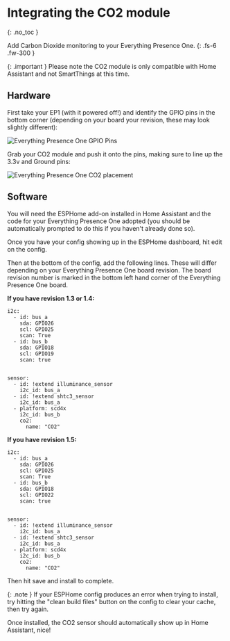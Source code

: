 # Integrating the CO2 module

{: .no_toc }

Add Carbon Dioxide monitoring to your Everything Presence One.
{: .fs-6 .fw-300 }

{: .important }
Please note the CO2 module is only compatible with Home Assistant and not SmartThings at this time.

## Hardware

First take your EP1 (with it powered off!) and identify the GPIO pins in the bottom corner (depending on your board your revision, these may look slightly different):

![Everything Presence One GPIO Pins](https://everythingsmarthome.github.io/everything-presence-one/images/everything-presence-one-gpio-pins.jpg)

Grab your CO2 module and push it onto the pins, making sure to line up the 3.3v and Ground pins:

![Everything Presence One CO2 placement](https://everythingsmarthome.github.io/everything-presence-one/images/everything-presence-co2-scd40-one.jpg)

## Software

You will need the ESPHome add-on installed in Home Assistant and the code for your Everything Presence One adopted (you should be automatically prompted to do this if you haven't already done so).

Once you have your config showing up in the ESPHome dashboard, hit edit on the config.

Then at the bottom of the config, add the following lines. These will differ depending on your Everything Presence One board revision. The board revision number is marked in the bottom left hand corner of the Everything Presence One board.

**If you have revision 1.3 or 1.4:**

```
i2c:
  - id: bus_a
    sda: GPIO26
    scl: GPIO25
    scan: True
  - id: bus_b
    sda: GPIO18
    scl: GPIO19
    scan: true


sensor:
  - id: !extend illuminance_sensor
    i2c_id: bus_a
  - id: !extend shtc3_sensor
    i2c_id: bus_a
  - platform: scd4x
    i2c_id: bus_b
    co2:
      name: "CO2"
```

**If you have revision 1.5:**

```
i2c:
  - id: bus_a
    sda: GPIO26
    scl: GPIO25
    scan: True
  - id: bus_b
    sda: GPIO18
    scl: GPIO22
    scan: true


sensor:
  - id: !extend illuminance_sensor
    i2c_id: bus_a
  - id: !extend shtc3_sensor
    i2c_id: bus_a
  - platform: scd4x
    i2c_id: bus_b
    co2:
      name: "CO2"
```

Then hit save and install to complete.

{: .note }
If your ESPHome config produces an error when trying to install, try hitting the "clean build files" button on the config to clear your cache, then try again.

Once installed, the CO2 sensor should automatically show up in Home Assistant, nice!


<script>
const toggleDarkMode = document.querySelector('.js-toggle-dark-mode');

jtd.addEvent(toggleDarkMode, 'click', function(){
  if (jtd.getTheme() === 'dark') {
    jtd.setTheme('light');
    toggleDarkMode.textContent = 'Preview dark color scheme';
  } else {
    jtd.setTheme('dark');
    toggleDarkMode.textContent = 'Return to the light side';
  }
});
</script>
